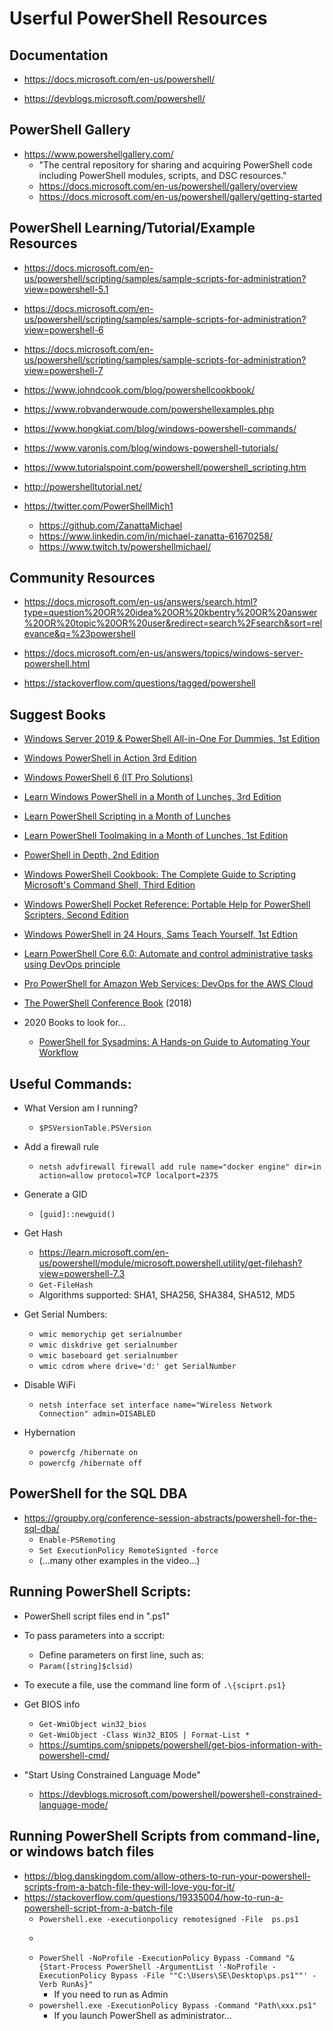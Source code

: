 
# Userful PowerShell Resources


## Documentation
- https://docs.microsoft.com/en-us/powershell/

- https://devblogs.microsoft.com/powershell/


## PowerShell Gallery
- https://www.powershellgallery.com/
  + "The central repository for sharing and acquiring PowerShell code including PowerShell modules, scripts, and DSC resources."
  + https://docs.microsoft.com/en-us/powershell/gallery/overview
  + https://docs.microsoft.com/en-us/powershell/gallery/getting-started


## PowerShell Learning/Tutorial/Example Resources
- https://docs.microsoft.com/en-us/powershell/scripting/samples/sample-scripts-for-administration?view=powershell-5.1
- https://docs.microsoft.com/en-us/powershell/scripting/samples/sample-scripts-for-administration?view=powershell-6
- https://docs.microsoft.com/en-us/powershell/scripting/samples/sample-scripts-for-administration?view=powershell-7

- https://www.johndcook.com/blog/powershellcookbook/

- https://www.robvanderwoude.com/powershellexamples.php

- https://www.hongkiat.com/blog/windows-powershell-commands/

- https://www.varonis.com/blog/windows-powershell-tutorials/

- https://www.tutorialspoint.com/powershell/powershell_scripting.htm

- http://powershelltutorial.net/

- https://twitter.com/PowerShellMich1
  + https://github.com/ZanattaMichael
  + https://www.linkedin.com/in/michael-zanatta-61670258/
  + https://www.twitch.tv/powershellmichael/


## Community Resources

- https://docs.microsoft.com/en-us/answers/search.html?type=question%20OR%20idea%20OR%20kbentry%20OR%20answer%20OR%20topic%20OR%20user&redirect=search%2Fsearch&sort=relevance&q=%23powershell
- https://docs.microsoft.com/en-us/answers/topics/windows-server-powershell.html

- https://stackoverflow.com/questions/tagged/powershell



## Suggest Books
- [Windows Server 2019 & PowerShell All-in-One For Dummies, 1st Edition](https://www.amazon.com/Windows-Server-2019-PowerShell-Dummies-dp-1119560713/dp/1119560713/) 
- [Windows PowerShell in Action 3rd Edition](https://www.amazon.com/Windows-PowerShell-Action-Bruce-Payette/dp/1633430294/)
- [Windows PowerShell 6 (IT Pro Solutions) ](https://www.amazon.com/Windows-PowerShell-6-Pro-Solutions/dp/1544752318/)
- [Learn Windows PowerShell in a Month of Lunches, 3rd Edition](https://www.amazon.com/dp/1617294160)
- [Learn PowerShell Scripting in a Month of Lunches](https://www.amazon.com/Learn-PowerShell-Scripting-Month-Lunches/dp/1617295094/)
- [Learn PowerShell Toolmaking in a Month of Lunches, 1st Edition](https://www.amazon.com/Learn-PowerShell-Toolmaking-Month-Lunches/dp/1617291161/)

- [PowerShell in Depth, 2nd Edition](https://www.amazon.com/dp/1617292184)
- [Windows PowerShell Cookbook: The Complete Guide to Scripting Microsoft's Command Shell, Third Edition](https://www.amazon.com/Windows-PowerShell-Cookbook-Scripting-Microsofts-dp-1449320686/dp/1449320686/)
- [Windows PowerShell Pocket Reference: Portable Help for PowerShell Scripters, Second Edition](https://www.amazon.com/Windows-PowerShell-Pocket-Reference-Scripters/dp/1449320961/)

- [Windows PowerShell in 24 Hours, Sams Teach Yourself, 1st Edtion](https://www.amazon.com/Teach-Yourself-Windows-PowerShell-Hours-dp-0672337282/dp/0672337282/)

- [Learn PowerShell Core 6.0: Automate and control administrative tasks using DevOps principle](https://www.amazon.com/Learn-PowerShell-Core-6-0-administrative/dp/178883898X)

- [Pro PowerShell for Amazon Web Services: DevOps for the AWS Cloud](https://www.amazon.com/Pro-PowerShell-Amazon-Web-Services-dp-1430264519/dp/1430264519/)

- [The PowerShell Conference Book](https://leanpub.com/powershell-conference-book) (2018)


- 2020 Books to look for...
  + [PowerShell for Sysadmins: A Hands-on Guide to Automating Your Workflow](https://www.amazon.com/Automate-Boring-Stuff-PowerShell-Sysadmins/dp/1593279183/)




## Useful Commands:

- What Version am I running?
  + ```$PSVersionTable.PSVersion```

- Add a firewall rule
  + ```netsh advfirewall firewall add rule name="docker engine" dir=in action=allow protocol=TCP localport=2375```

- Generate a GID
  + ```[guid]::newguid()```



- Get Hash
  + https://learn.microsoft.com/en-us/powershell/module/microsoft.powershell.utility/get-filehash?view=powershell-7.3
  + ```Get-FileHash```
  + Algorithms supported: SHA1, SHA256, SHA384, SHA512, MD5



- Get Serial Numbers:
  + ```wmic memorychip get serialnumber```
  + ```wmic diskdrive get serialnumber```
  + ```wmic baseboard get serialnumber```
  + ```wmic cdrom where drive='d:' get SerialNumber```

- Disable WiFi
  + ```netsh interface set interface name="Wireless Network Connection" admin=DISABLED```


- Hybernation
  + ```powercfg /hibernate on```
  + ```powercfg /hibernate off```

  

##  PowerShell for the SQL DBA
- https://groupby.org/conference-session-abstracts/powershell-for-the-sql-dba/
  + ```Enable-PSRemoting```
  + ```Set ExecutionPolicy RemoteSignted -force```
  + (...many other examples in the video...)


## Running PowerShell Scripts:
- PowerShell script files end in ".ps1"

- To pass parameters into a sccript:
  + Define parameters on first line, such as: 
  + ```Param([string]$clsid)```

- To execute a file, use the command line form of ```.\{sciprt.ps1}```


- Get BIOS info
  + ```Get-WmiObject win32_bios```
  + ```Get-WmiObject -Class Win32_BIOS | Format-List *```
  + https://sumtips.com/snippets/powershell/get-bios-information-with-powershell-cmd/
  

- "Start Using Constrained Language Mode"
  + https://devblogs.microsoft.com/powershell/powershell-constrained-language-mode/ 


## Running PowerShell Scripts from command-line, or windows batch files
- https://blog.danskingdom.com/allow-others-to-run-your-powershell-scripts-from-a-batch-file-they-will-love-you-for-it/
- https://stackoverflow.com/questions/19335004/how-to-run-a-powershell-script-from-a-batch-file
  + ```Powershell.exe -executionpolicy remotesigned -File  ps.ps1```
  + ```PowerShell -NoProfile -ExecutionPolicy Bypass -Command "& 'ps.ps1'"
  + ```PowerShell -NoProfile -ExecutionPolicy Bypass -Command "& {Start-Process PowerShell -ArgumentList '-NoProfile -ExecutionPolicy Bypass -File ""C:\Users\SE\Desktop\ps.ps1""' -Verb RunAs}"```
    * If you need to run as Admin
  + ```powershell.exe -ExecutionPolicy Bypass -Command "Path\xxx.ps1"```
    * If you launch PowerShell as administrator...
